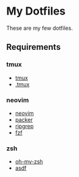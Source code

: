 My Dotfiles
======

These are my few dotfiles.

## Requirements

### tmux

* [tmux](https://github.com/tmux/tmux/wiki/Installing)
* [.tmux](https://github.com/gpakosz/.tmux)

### neovim

* [neovim](https://github.com/neovim/neovim/wiki/Installing-Neovim)
* [packer](https://github.com/wbthomason/packer.nvim)
* [ripgrep](https://github.com/BurntSushi/ripgrep)
* [fzf](https://github.com/junegunn/fzf)

### zsh

* [oh-my-zsh](https://github.com/robbyrussell/oh-my-zsh)
* [asdf](https://github.com/asdf-vm/asdf)
